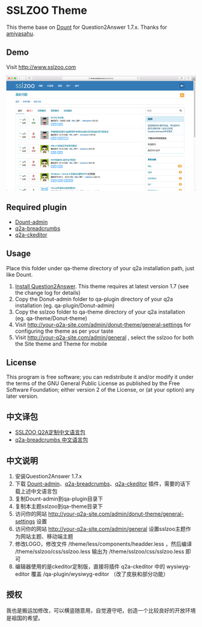 SSLZOO Theme
===

This theme base on [Dount](https://github.com/amiyasahu/Donut) for Question2Answer 1.7.x. Thanks for [amiyasahu](https://github.com/amiyasahu).

## Demo

Visit http://www.sslzoo.com

![screenshot](sslzoo-screen-shot.jpg)

## Required plugin

* [Dount-admin](https://github.com/amiyasahu/Donut/tree/master/qa-plugin/Donut-admin)
* [q2a-breadcrumbs](https://github.com/amiyasahu/q2a-breadcrumbs)
* [q2a-ckeditor](https://github.com/shionphan/q2a-ckeditor)

## Usage

Place this folder under qa-theme directory of your q2a installation path, just like Dount.

1. [Install Question2Answer](http://www.question2answer.org/install.php). This theme requires at latest version 1.7 (see the change log for details)
2. Copy the Donut-admin folder to qa-plugin directory of your q2a installation (eg. qa-plugin/Donut-admin)
3. Copy the sslzoo folder to qa-theme directory of your q2a installation (eg. qa-theme/Donut-theme)
4. Visit http://your-q2a-site.com/admin/donut-theme/general-settings for configuring the theme as per your taste
5. Visit http://your-q2a-site.com/admin/general , select the sslzoo for both the Site theme and Theme for mobile

## License

This program is free software; you can redistribute it and/or modify it under the terms of the GNU General Public License as published by the Free Software Foundation; either version 2 of the License, or (at your option) any later version.

## 中文译包

* [SSLZOO Q2A定制中文语言包](https://github.com/shionphan/q2a-simplified-chinese)
* [q2a-breadcrumbs 中文语言包](https://github.com/shionphan/q2a-breadcrumbs-simplified-chinese)

## 中文说明

1. 安装Question2Answer 1.7.x
2. 下载 [Dount-admin](https://github.com/amiyasahu/Donut/tree/master/qa-plugin/Donut-admin)、[q2a-breadcrumbs](https://github.com/amiyasahu/q2a-breadcrumbs)、[q2a-ckeditor](https://github.com/shionphan/q2a-ckeditor) 插件，需要的话下载上述中文语言包
3. 复制Dount-admin到qa-plugin目录下
4. 复制本主题sslzoo到qa-theme目录下
5. 访问你的网站 http://your-q2a-site.com/admin/donut-theme/general-settings 设置
6. 访问你的网站 http://your-q2a-site.com/admin/general 设置sslzoo主题作为网站主题、移动端主题
7. 修改LOGO，修改文件 /theme/less/components/headder.less ，然后编译 /theme/sslzoo/css/sslzoo.less 输出为 /theme/sslzoo/css/sslzoo.less 即可
8. 编辑器使用的是ckeditor定制版，直接将插件 q2a-ckeditor 中的 wysiwyg-editor 覆盖 /qa-plugin/wysiwyg-editor （改了皮肤和部分功能）

## 授权

我也是搬运加修改，可以横竖随意用，自觉遵守吧，创造一个比较良好的开放环境是祖国的希望。
